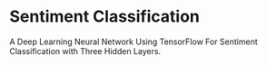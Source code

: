 # Sentiment Classification
A Deep Learning Neural Network Using TensorFlow For Sentiment Classification with Three Hidden Layers.
